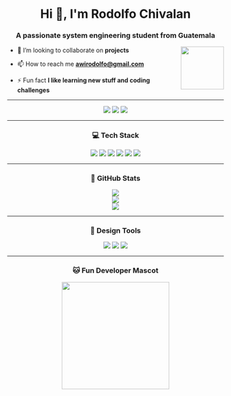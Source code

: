 <h1 align="center">Hi 👋, I'm Rodolfo Chivalan</h1>
<h3 align="center">A passionate system engineering student from Guatemala</h3>

<img src="https://media.giphy.com/media/JIX9t2j0ZTN9S/giphy.gif" width="100" height="100" align="right" />

- 👯 I’m looking to collaborate on **projects**

- 📫 How to reach me **awirodolfo@gmail.com**

- ⚡ Fun fact **I like learning new stuff and coding challenges**

---

<p align="center">
  <img src="https://img.shields.io/badge/Web_Developer-282828?style=for-the-badge&logo=code&logoColor=white">
  <img src="https://img.shields.io/badge/Open_Source-Enthusiast-green?style=for-the-badge">
  <img src="https://img.shields.io/badge/Love_to-Learn-informational?style=for-the-badge&logo=knowledgebase&logoColor=white">
</p>

---

<h3 align="center">💻 Tech Stack</h3>

<p align="center">
  <img src="https://img.shields.io/badge/C++-00599C?style=for-the-badge&logo=c%2B%2B&logoColor=white" />
  <img src="https://img.shields.io/badge/JavaScript-323330?style=for-the-badge&logo=javascript&logoColor=F7DF1E" />
  <img src="https://img.shields.io/badge/Node.js-339933?style=for-the-badge&logo=nodedotjs&logoColor=white" />
  <img src="https://img.shields.io/badge/HTML5-E34F26?style=for-the-badge&logo=html5&logoColor=white" />
  <img src="https://img.shields.io/badge/CSS3-1572B6?style=for-the-badge&logo=css3&logoColor=white" />
  <img src="https://img.shields.io/badge/Python-3670A0?style=for-the-badge&logo=python&logoColor=ffdd54" />
</p>

---

<h3 align="center">🌟 GitHub Stats</h3>

<p align="center">
  <img src="https://github-readme-stats.vercel.app/api?username=Rodolfoba1&theme=react&hide_border=true&include_all_commits=false&count_private=false" />
  <br/>
  <img src="https://github-readme-streak-stats.herokuapp.com/?user=Rodolfoba1&theme=react&hide_border=true" />
  <br/>
  <img src="https://github-readme-stats.vercel.app/api/top-langs/?username=Rodolfoba1&theme=react&hide_border=true&include_all_commits=false&count_private=false&layout=compact" />
</p>

---

<h3 align="center">🎨 Design Tools</h3>

<p align="center">
  <img src="https://img.shields.io/badge/Adobe_Photoshop-31A8FF?style=for-the-badge&logo=adobe-photoshop&logoColor=white" />
  <img src="https://img.shields.io/badge/Figma-F24E1E?style=for-the-badge&logo=figma&logoColor=white" />
  <img src="https://img.shields.io/badge/Canva-00C4CC?style=for-the-badge&logo=canva&logoColor=white" />
</p>

---

<h3 align="center">🐱 Fun Developer Mascot</h3>
<p align="center">
  <img src="https://media.giphy.com/media/LmNwrBhejkK9EFP504/giphy.gif" width="250" />
</p>
